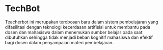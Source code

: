 # TechBot
Teacherbot ini merupakan terobosan baru dalam sistem pembelajaran yang difasilitasi dengan teknologi kecerdasan artifisial untuk membantu pada dosen dan mahasiswa dalam menemukan sumber belajar pada saat dibutuhkan sehingga tidak menjadi beban kognitif mahasiswa dan efektif bagi dosen dalam penyampaian materi pembelajaran.

